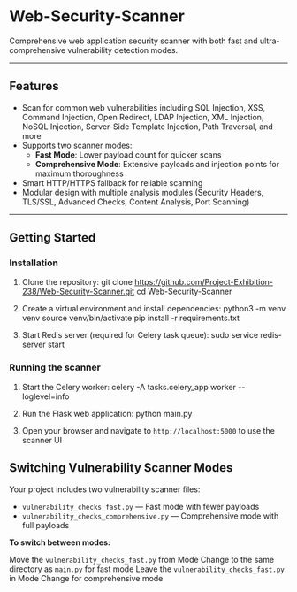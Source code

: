 # Web-Security-Scanner

Comprehensive web application security scanner with both fast and ultra-comprehensive vulnerability detection modes.

---

## Features

- Scan for common web vulnerabilities including SQL Injection, XSS, Command Injection, Open Redirect, LDAP Injection, XML Injection, NoSQL Injection, Server-Side Template Injection, Path Traversal, and more
- Supports two scanner modes:
  - **Fast Mode**: Lower payload count for quicker scans
  - **Comprehensive Mode**: Extensive payloads and injection points for maximum thoroughness
- Smart HTTP/HTTPS fallback for reliable scanning
- Modular design with multiple analysis modules (Security Headers, TLS/SSL, Advanced Checks, Content Analysis, Port Scanning)

---

## Getting Started

### Installation

1. Clone the repository:
  git clone https://github.com/Project-Exhibition-238/Web-Security-Scanner.git
  cd Web-Security-Scanner

2. Create a virtual environment and install dependencies:
  python3 -m venv venv
  source venv/bin/activate
  pip install -r requirements.txt

3. Start Redis server (required for Celery task queue):
  sudo service redis-server start

### Running the scanner

1. Start the Celery worker:
  celery -A tasks.celery_app worker --loglevel=info

2. Run the Flask web application:
  python main.py

3. Open your browser and navigate to `http://localhost:5000` to use the scanner UI

## Switching Vulnerability Scanner Modes

Your project includes two vulnerability scanner files:

- `vulnerability_checks_fast.py` — Fast mode with fewer payloads
- `vulnerability_checks_comprehensive.py` — Comprehensive mode with full payloads

**To switch between modes:**

Move the `vulnerability_checks_fast.py` from Mode Change to the same directory as `main.py` for fast mode
Leave the `vulnerability_checks_fast.py` in Mode Change for comprehensive mode
